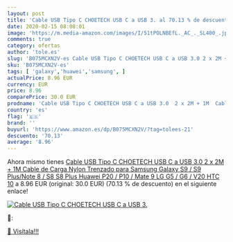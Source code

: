 ```yaml
---
layout: post
title: 'Cable USB Tipo C CHOETECH USB C a USB 3. al 70.13 % de descuento'
date: 2020-02-15 08:08:01
image: 'https://m.media-amazon.com/images/I/51tPOLNBEfL._AC_._SL400_.jpg'
comments: true
category: ofertas
author: 'tole.es'
slug: 'B075MCXN2V-es Cable USB Tipo C CHOETECH USB C a USB 3.0 2 x 2M + 1M...'
sku: 'B075MCXN2V-es'
tags: [ 'galaxy','huawei','samsung', ]
actualPrice: 8.96 EUR
currency: EUR
price: 8.96
comparePrice: 30.0 EUR
prodname: 'Cable USB Tipo C CHOETECH USB C a USB 3.0  2 x 2M + 1M  Cable de Carga Nylon Trenzado para Samsung Galaxy S9 / S9 Plus/Note 8 / S8 S8 Plus  Huawei P20 / P10 / Mate 9  LG G5 / G6 / V20  HTC 10'
country: 'es'
flag: '🇪🇸'
brand: ''
buyurl: 'https://www.amazon.es/dp/B075MCXN2V/?tag=tolees-21'
descuento: '70.13'
average: '8.96'
---
```


Ahora mismo tienes [Cable USB Tipo C CHOETECH USB C a USB 3.0  2 x 2M + 1M  Cable de Carga Nylon Trenzado para Samsung Galaxy S9 / S9 Plus/Note 8 / S8 S8 Plus  Huawei P20 / P10 / Mate 9  LG G5 / G6 / V20  HTC 10](https://www.amazon.es/dp/B075MCXN2V/?tag=tolees-21) a 8.96 EUR (original: 30.0 EUR) (70.13 %  de descuento) en el siguiente enlace!

[![Cable USB Tipo C CHOETECH USB C a USB 3.](https://m.media-amazon.com/images/I/51tPOLNBEfL._AC_._SL400_.jpg)](https://www.amazon.es/dp/B075MCXN2V/?tag=tolees-21)

🔎:


[🛒 Visítala!!!](https://www.amazon.es/dp/B075MCXN2V/?tag=tolees-21)

